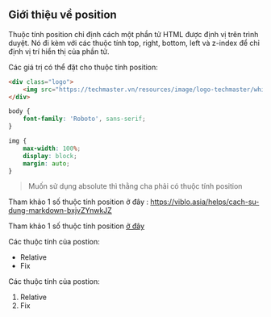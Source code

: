 ## Giới thiệu về position

Thuộc tính position chỉ định cách một phần tử HTML được định vị trên trình duyệt. Nó đi kèm với các thuộc tính top, right, bottom, left và z-index để chỉ định vị trí hiển thị của phần tử.

Các giá trị có thể đặt cho thuộc tính position:

```html
<div class="logo">
    <img src="https://techmaster.vn/resources/image/logo-techmaster/white/white_200x74.png" alt="logo">
</div>
```

```css
body {
    font-family: 'Roboto', sans-serif;
}

img {
    max-width: 100%;
    display: block;
    margin: auto;
}
```

> Muốn sử dụng absolute thì thằng cha phải có thuộc tính position

Tham khảo 1 số thuộc tính position ở đây : https://viblo.asia/helps/cach-su-dung-markdown-bxjvZYnwkJZ


Tham khảo 1 số thuộc tính position [ở đây](https://viblo.asia/helps/cach-su-dung-markdown-bxjvZYnwkJZ)

Các thuộc tính của postion:
- Relative
- Fix

Các thuộc tính của postion:
1. Relative
2. Fix